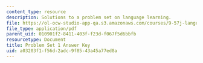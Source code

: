 ```yaml
---
content_type: resource
description: Solutions to a problem set on language learning.
file: https://ol-ocw-studio-app-qa.s3.amazonaws.com/courses/9-57j-language-acquisition-fall-2001/a03203f1f56d2adc9f8543a45a77ed8a_ProblemSet1Answers.pdf
file_type: application/pdf
parent_uid: 010901f2-8411-403f-f23d-f067f5d6bbfb
resourcetype: Document
title: Problem Set 1 Answer Key
uid: a03203f1-f56d-2adc-9f85-43a45a77ed8a
---
```

